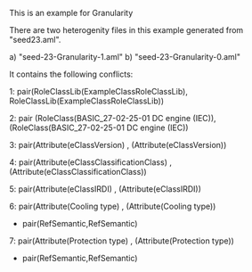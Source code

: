 This is an example for Granularity

There are two heterogenity files in this example generated from "seed23.aml".

a) "seed-23-Granularity-1.aml"
b) "seed-23-Granularity-0.aml"

It contains the following conflicts:

1: pair(RoleClassLib(ExampleClassRoleClassLib), RoleClassLib(ExampleClassRoleClassLib))

2: pair (RoleClass(BASIC_27-02-25-01 DC engine (IEC)),(RoleClass(BASIC_27-02-25-01 DC engine (IEC))

3: pair(Attribute(eClassVersion) , (Attribute(eClassVersion))

4: pair(Attribute(eClassClassificationClass) , (Attribute(eClassClassificationClass))

5: pair(Attribute(eClassIRDI) , (Attribute(eClassIRDI))

6: pair(Attribute(Cooling type) , (Attribute(Cooling type))
 
 - pair(RefSemantic,RefSemantic)

7: pair(Attribute(Protection type) , (Attribute(Protection type))
 
 - pair(RefSemantic,RefSemantic)